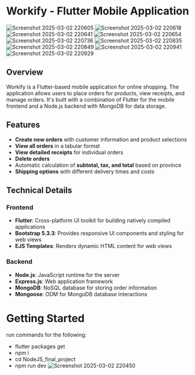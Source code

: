 # Workify - Flutter Mobile Application
![Screenshot 2025-03-02 220605](https://github.com/user-attachments/assets/7164ff48-c908-4f47-a436-e8df327e08ba)
![Screenshot 2025-03-02 220618](https://github.com/user-attachments/assets/c03067fd-b506-4382-9f3c-d0a3ccc5a43f)
![Screenshot 2025-03-02 220641](https://github.com/user-attachments/assets/0179ab34-81ef-47c3-bffc-4a8e0482df29)
![Screenshot 2025-03-02 220654](https://github.com/user-attachments/assets/7313669c-7969-4143-b469-5c55079c6911)
![Screenshot 2025-03-02 220736](https://github.com/user-attachments/assets/4584ab96-70f3-4f2b-8ca2-9993a701337d)
![Screenshot 2025-03-02 220835](https://github.com/user-attachments/assets/1eebd54d-7215-4a04-9bfa-63b3233d9687)
![Screenshot 2025-03-02 220849](https://github.com/user-attachments/assets/cf91ec78-d4b2-4fb5-aae7-ba8e448446f1)
![Screenshot 2025-03-02 220941](https://github.com/user-attachments/assets/1dd15400-d7d8-491d-83d7-d11dc6be2d87)
![Screenshot 2025-03-02 220929](https://github.com/user-attachments/assets/21e84331-6507-473e-859d-00fa7984530f)

## Overview
Workify is a Flutter-based mobile application for online shopping. The application allows users to place orders for products, view receipts, and manage orders. It's built with a combination of Flutter for the mobile frontend and a Node.js backend with MongoDB for data storage.

## Features
- **Create new orders** with customer information and product selections
- **View all orders** in a tabular format
- **View detailed receipts** for individual orders
- **Delete orders**
- Automatic calculation of **subtotal, tax, and total** based on province
- **Shipping options** with different delivery times and costs

## Technical Details
### Frontend
- **Flutter**: Cross-platform UI toolkit for building natively compiled applications
- **Bootstrap 5.3.3**: Provides responsive UI components and styling for web views
- **EJS Templates**: Renders dynamic HTML content for web views

### Backend
- **Node.js**: JavaScript runtime for the server
- **Express.js**: Web application framework
- **MongoDB**: NoSQL database for storing order information
- **Mongoose**: ODM for MongoDB database interactions

# Getting Started
run commands for the following:
- flutter packages get
- npm i
- cd NodeJS_final_project
- npm run dev
![Screenshot 2025-03-02 220450](https://github.com/user-attachments/assets/74649acc-3864-4137-8531-051c86db2a01)
